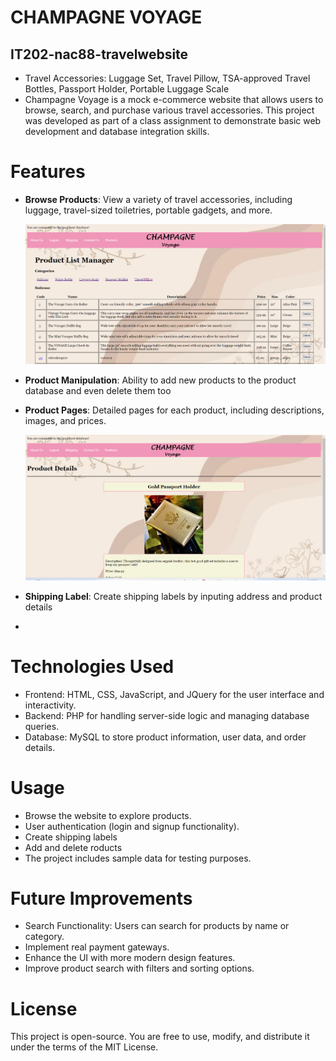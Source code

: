 # CHAMPAGNE VOYAGE
## IT202-nac88-travelwebsite
- Travel Accessories:	Luggage Set, Travel Pillow, TSA-approved Travel Bottles, Passport Holder, Portable Luggage Scale
- Champagne Voyage is a mock e-commerce website that allows users to browse, search, and purchase various travel accessories. This project was developed as part of a class assignment to demonstrate basic web development and database integration skills.

# Features
- **Browse Products**: View a variety of travel accessories, including luggage, travel-sized toiletries, portable gadgets, and more.
  
  ![Screenshot of Product List](https://github.com/NahallahC/IT202-nac88-travelwebsite/blob/main/screenshots/userProductList.png)
- **Product Manipulation**: Ability to add new products to the product database and even delete them too
- **Product Pages**: Detailed pages for each product, including descriptions, images, and prices.
  
  ![Screenshot of Product List](https://github.com/NahallahC/IT202-nac88-travelwebsite/blob/main/screenshots/userProductItem.png)
- **Shipping Label**: Create shipping labels by inputing address and product details
- 


# Technologies Used
- Frontend: HTML, CSS, JavaScript, and JQuery for the user interface and interactivity.
- Backend: PHP for handling server-side logic and managing database queries.
- Database: MySQL to store product information, user data, and order details.

# Usage
- Browse the website to explore products.
- User authentication (login and signup functionality).
- Create shipping labels
- Add and delete roducts
- The project includes sample data for testing purposes.

# Future Improvements
- Search Functionality: Users can search for products by name or category.
- Implement real payment gateways.
- Enhance the UI with more modern design features.
- Improve product search with filters and sorting options.

# License
This project is open-source. You are free to use, modify, and distribute it under the terms of the MIT License.
